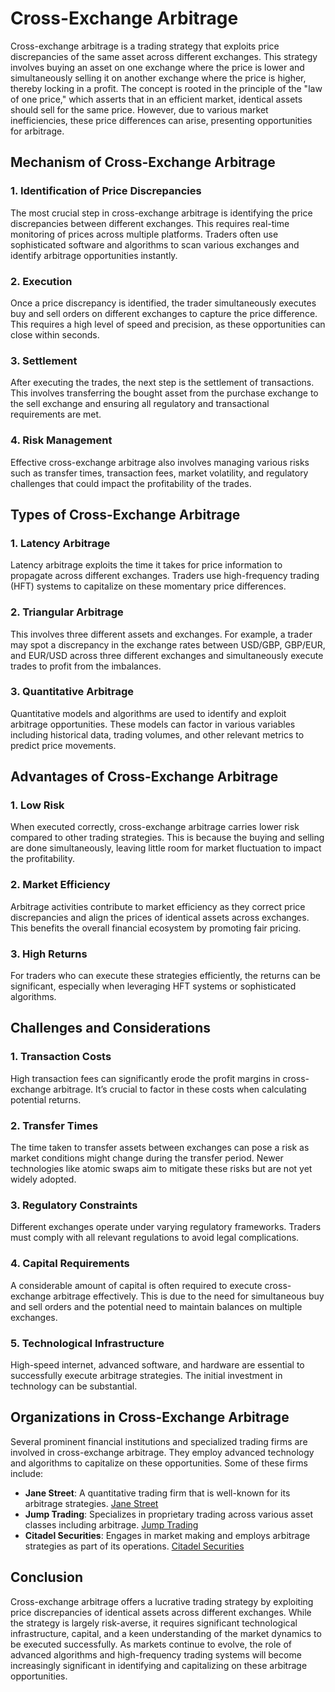 # Cross-Exchange Arbitrage

Cross-exchange arbitrage is a trading strategy that exploits price discrepancies of the same asset across different exchanges. This strategy involves buying an asset on one exchange where the price is lower and simultaneously selling it on another exchange where the price is higher, thereby locking in a profit. The concept is rooted in the principle of the "law of one price," which asserts that in an efficient market, identical assets should sell for the same price. However, due to various market inefficiencies, these price differences can arise, presenting opportunities for arbitrage.

## Mechanism of Cross-Exchange Arbitrage

### 1. Identification of Price Discrepancies

The most crucial step in cross-exchange arbitrage is identifying the price discrepancies between different exchanges. This requires real-time monitoring of prices across multiple platforms. Traders often use sophisticated software and algorithms to scan various exchanges and identify arbitrage opportunities instantly.

### 2. Execution

Once a price discrepancy is identified, the trader simultaneously executes buy and sell orders on different exchanges to capture the price difference. This requires a high level of speed and precision, as these opportunities can close within seconds.

### 3. Settlement

After executing the trades, the next step is the settlement of transactions. This involves transferring the bought asset from the purchase exchange to the sell exchange and ensuring all regulatory and transactional requirements are met.

### 4. Risk Management

Effective cross-exchange arbitrage also involves managing various risks such as transfer times, transaction fees, market volatility, and regulatory challenges that could impact the profitability of the trades.

## Types of Cross-Exchange Arbitrage

### 1. Latency Arbitrage

Latency arbitrage exploits the time it takes for price information to propagate across different exchanges. Traders use high-frequency trading (HFT) systems to capitalize on these momentary price differences.

### 2. Triangular Arbitrage

This involves three different assets and exchanges. For example, a trader may spot a discrepancy in the exchange rates between USD/GBP, GBP/EUR, and EUR/USD across three different exchanges and simultaneously execute trades to profit from the imbalances.

### 3. Quantitative Arbitrage

Quantitative models and algorithms are used to identify and exploit arbitrage opportunities. These models can factor in various variables including historical data, trading volumes, and other relevant metrics to predict price movements.

## Advantages of Cross-Exchange Arbitrage

### 1. Low Risk

When executed correctly, cross-exchange arbitrage carries lower risk compared to other trading strategies. This is because the buying and selling are done simultaneously, leaving little room for market fluctuation to impact the profitability.

### 2. Market Efficiency

Arbitrage activities contribute to market efficiency as they correct price discrepancies and align the prices of identical assets across exchanges. This benefits the overall financial ecosystem by promoting fair pricing.

### 3. High Returns

For traders who can execute these strategies efficiently, the returns can be significant, especially when leveraging HFT systems or sophisticated algorithms.

## Challenges and Considerations

### 1. Transaction Costs

High transaction fees can significantly erode the profit margins in cross-exchange arbitrage. It’s crucial to factor in these costs when calculating potential returns.

### 2. Transfer Times

The time taken to transfer assets between exchanges can pose a risk as market conditions might change during the transfer period. Newer technologies like atomic swaps aim to mitigate these risks but are not yet widely adopted.

### 3. Regulatory Constraints

Different exchanges operate under varying regulatory frameworks. Traders must comply with all relevant regulations to avoid legal complications.

### 4. Capital Requirements

A considerable amount of capital is often required to execute cross-exchange arbitrage effectively. This is due to the need for simultaneous buy and sell orders and the potential need to maintain balances on multiple exchanges.

### 5. Technological Infrastructure

High-speed internet, advanced software, and hardware are essential to successfully execute arbitrage strategies. The initial investment in technology can be substantial.

## Organizations in Cross-Exchange Arbitrage

Several prominent financial institutions and specialized trading firms are involved in cross-exchange arbitrage. They employ advanced technology and algorithms to capitalize on these opportunities. Some of these firms include:

- **Jane Street**: A quantitative trading firm that is well-known for its arbitrage strategies. [Jane Street](https://www.janestreet.com/)
- **Jump Trading**: Specializes in proprietary trading across various asset classes including arbitrage. [Jump Trading](https://www.jumptrading.com/)
- **Citadel Securities**: Engages in market making and employs arbitrage strategies as part of its operations. [Citadel Securities](https://www.citadel.com/)

## Conclusion

Cross-exchange arbitrage offers a lucrative trading strategy by exploiting price discrepancies of identical assets across different exchanges. While the strategy is largely risk-averse, it requires significant technological infrastructure, capital, and a keen understanding of the market dynamics to be executed successfully. As markets continue to evolve, the role of advanced algorithms and high-frequency trading systems will become increasingly significant in identifying and capitalizing on these arbitrage opportunities.